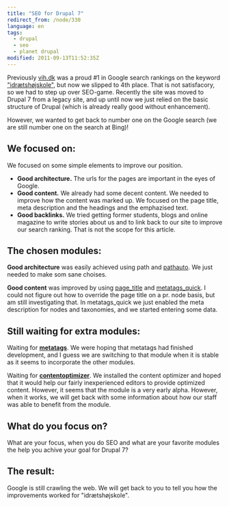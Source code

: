 ```yaml
---
title: "SEO for Drupal 7"
redirect_from: /node/330
language: en
tags:
  - drupal
  - seo
  - planet drupal
modified: 2011-09-13T11:52:35Z
---
```


Previously [vih.dk](http://vih.dk/) was a proud #1 in Google search rankings on the keyword ["idrætshøjskole"](http://www.google.com/?q=idr%C3%A6tsh%C3%B8jskole), but now we slipped to 4th place. That is not satisfacory, so we had to step up over SEO-game. Recently the site was moved to Drupal 7 from a legacy site, and up until now we just relied on the basic structure of Drupal (which is already really good without enhancement).

However, we wanted to get back to number one on the Google search (we are still number one on the search at Bing)!

We focused on:
--------------

We focused on some simple elements to improve our position.

- **Good architecture.** The urls for the pages are important in the eyes of Google.
- **Good content.** We already had some decent content. We needed to improve how the content was marked up. We focused on the page title, meta description and the headings and the emphazised text.
- **Good backlinks.** We tried getting former students, blogs and online magazine to write stories about us and to link back to our site to improve our search ranking. That is not the scope for this article.

The chosen modules:
-------------------

**Good architecture** was easily achieved using path and [pathauto](http://drupal.org/project/pathauto). We just needed to make som sane choises.

**Good content** was improved by using [page\_title](http://drupal.org/project/page_title) and [metatags\_quick](http://drupal.org/project/metatags_quick). I could not figure out how to override the page title on a pr. node basis, but am still investigating that. In metatags\_quick we just enabled the meta description for nodes and taxonomies, and we started entering some data.

Still waiting for extra modules:
--------------------------------

Waiting for [**metatags**](http://drupal.org/project/metatags). We were hoping that metatags had finished development, and I guess we are switching to that module when it is stable as it seems to incorporate the other modules.

Waiting for [**contentoptimizer**](http://drupal.org/project/contentoptimizer). We installed the content optimizer and hoped that it would help our fairly inexperienced editors to provide optimized content. However, it seems that the module is a very early alpha. However, when it works, we will get back with some information about how our staff was able to benefit from the module.

What do you focus on?
---------------------

What are your focus, when you do SEO and what are your favorite modules the help you achive your goal for Drupal 7?

The result:
-----------

Google is still crawling the web. We will get back to you to tell you how the improvements worked for "idrætshøjskole".

